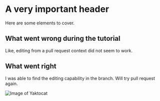 # A very important header

Here are some elements to cover.

## What went wrong during the tutorial

Like, editing from a pull request context did not seem to work.

## What went right

I was able to find the editing capability in the branch. Will try pull request again.

![Image of Yaktocat](https://octodex.github.com/images/yaktocat.png)

